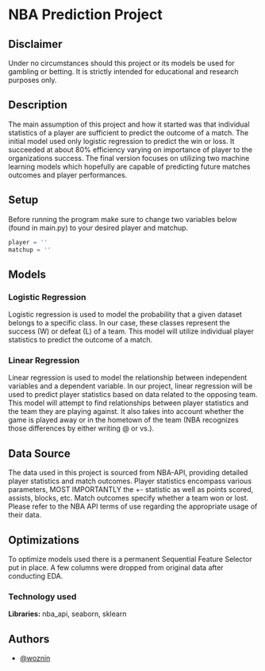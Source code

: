 
# NBA Prediction Project


## Disclaimer
Under no circumstances should this project or its models be used for gambling or betting. It is strictly intended for educational and research purposes only.
## Description

The main assumption of this project and how it started was that individual statistics of a player are sufficient to predict the outcome of a match. The initial model used only logistic regression to predict the win or loss. It succeeded at about 80% efficiency varying on importance of player to the organizations success. 
The final version focuses on utilizing two machine learning models which hopefully are capable of predicting future matches outcomes and player performances.

## Setup
Before running the program make sure to change two variables below (found in main.py) to your desired player and matchup.
```python
player = ''
matchup = ''
```


## Models
### Logistic Regression
Logistic regression is used to model the probability that a given dataset belongs to a specific class. In our case, these classes represent the success (W) or defeat (L) of a team. This model will utilize individual player statistics to predict the outcome of a match.
### Linear Regression
Linear regression is used to model the relationship between independent variables and a dependent variable. In our project, linear regression will be used to predict player statistics based on data related to the opposing team. This model will attempt to find relationships between player statistics and the team they are playing against. It also takes into account whether the game is played away  or in the hometown of the team (NBA recognizes those differences by either writing @ or vs.).
## Data Source
The data used in this project is sourced from NBA-API, providing detailed player statistics and match outcomes. Player statistics encompass various parameters, MOST IMPORTANTLY the +- statistic as well as points scored, assists, blocks, etc. Match outcomes specify whether a team won or lost. Please refer to the NBA API terms of use regarding the appropriate usage of their data.
## Optimizations

To optimize models used there is a permanent Sequential Feature Selector put in place. A few columns were dropped from original data after conducting EDA.

### Technology used

**Libraries:** nba_api, seaborn, sklearn



## Authors

- [@woznin](https://github.com/woznin)

